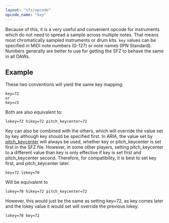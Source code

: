 ```yaml
---
layout: "sfz/opcode"
opcode_name: "key"
---
```

Because of this, it is a very useful and convenient opcode for instruments which
do not need to spread a sample across multiple notes.
That means most chromatically sampled instruments or drum kits.
`key` values can be specified in MIDI note numbers (0-127) or note names
(IPN Standard). Numbers generally are better to use for getting the SFZ to
behave the same in all DAWs.

## Example

These two conventions will yield the same key mapping:

```
key=72
or
key=c5
```

Both are also equivalent to:

```
lokey=72 hikey=72 pitch_keycenter=72
```

Key can also be combined with the others, which will override the value set by key
although key should be specified first. In ARIA, the value set by [pitch_keycenter](/opcodes/pitch_keycenter)
will always be used, whether key or pitch_keycenter is set first in the SFZ file.
However, in some other players, setting pitch_keycenter to a different value than key
is only effective if key is set first and pitch_keycenter second. Therefore, for
compatibility, it is best to set key first, and pitch_keycenter later.

```
key=72 lokey=70
```

Will be equivalent to

```
lokey=70 hikey=72 pitch_keycenter=72
```

However, this would just be the same as setting key=72, as key comes later and
the lokey value it would set will override the previous lokey.

```
lokey=70 key=72
```
